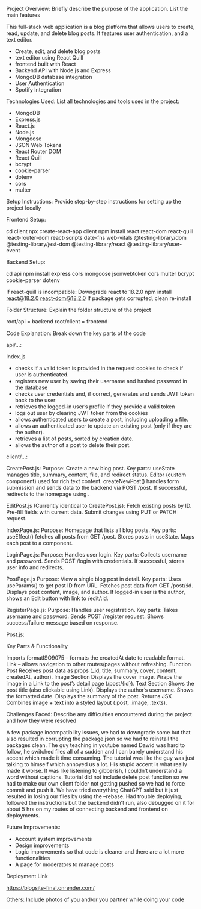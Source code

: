 Project Overview: Briefly describe the purpose of the application. List the main features

This full-stack web application is a blog platform that allows users to create, read, update, and delete blog posts. It features user authentication, and a text editor.

- Create, edit, and delete blog posts
- text editor using React Quill
- frontend built with React
- Backend API with Node.js and Express
- MongoDB database integration
- User Authentication
- Spotify Integration


Technologies Used: List all technologies and tools used in the project:
- MongoDB
- Express.js
- React.js
- Node.js
- Mongoose
- JSON Web Tokens
- React Router DOM
- React Quill
- bcrypt
- cookie-parser
- dotenv
- cors
- multer



Setup Instructions: Provide step-by-step instructions for setting up the project locally

Frontend Setup:

cd client
npx create-react-app client
npm install react react-dom react-quill react-router-dom react-scripts date-fns web-vitals @testing-library/dom @testing-library/jest-dom @testing-library/react @testing-library/user-event

Backend Setup:

cd api
npm install express cors mongoose jsonwebtoken cors multer bcrypt cookie-parser dotenv

If react-quill is incompatible: Downgrade react to 18.2.0
npm install react@18.2.0 react-dom@18.2.0
If package gets corrupted, clean re-install


Folder Structure: Explain the folder structure of the project

root/api = backend
root/client = frontend


Code Explanation: Break down the key parts of the code

api/…:

Index.js
- checks if a valid token is provided in the request cookies to check if user is authenticated.
- registers new user by saving their username and hashed password in the database
- checks user credentials and, if correct, generates and sends JWT token back to the user
- retrieves the logged-in user’s profile if they provide a valid token
- logs out user by clearing JWT token from the cookies
- allows authenticated users to create a post, including uploading a file.
- allows an authenticated user to update an existing post (only if they are the author).
- retrieves a list of posts, sorted by creation date.
- allows the author of a post to delete their post.

client/…:

CreatePost.js:
Purpose: Create a new blog post.
Key parts:
useState manages title, summary, content, file, and redirect status.
Editor (custom component) used for rich text content.
createNewPost() handles form submission and sends data to the backend via POST /post.
If successful, redirects to the homepage using <Navigate />.


EditPost.js (Currently identical to CreatePost.js):
Fetch existing posts by ID.
Pre-fill fields with current data.
Submit changes using PUT or PATCH request.


IndexPage.js:
Purpose: Homepage that lists all blog posts.
Key parts:
useEffect() fetches all posts from GET /post.
Stores posts in useState.
Maps each post to a <Post /> component.


LoginPage.js:
Purpose: Handles user login.
Key parts:
Collects username and password.
Sends POST /login with credentials.
If successful, stores user info and redirects.


PostPage.js
Purpose: View a single blog post in detail.
Key parts:
Uses useParams() to get post ID from URL.
Fetches post data from GET /post/:id.
Displays post content, image, and author.
If logged-in user is the author, shows an Edit button with link to /edit/:id.


RegisterPage.js:
Purpose: Handles user registration.
Key parts:
Takes username and password.
Sends POST /register request.
Shows success/failure message based on response.


Post.js:


Key Parts & Functionality

Imports
formatISO9075 – formats the createdAt date to readable format.
Link – allows navigation to other routes/pages without refreshing.
Function Post
Receives post data as props (_id, title, summary, cover, content, createdAt, author).
Image Section
Displays the cover image.
Wraps the image in a Link to the post’s detail page (/post/{id}).
Text Section
Shows the post title (also clickable using Link).
Displays the author’s username.
Shows the formatted date.
Displays the summary of the post.
Returns JSX
Combines image + text into a styled layout (.post, .image, .texts).








Challenges Faced: Describe any difficulties encountered during the project and how they were resolved

A few package incompatibility issues, we had to downgrade some but that also resulted in corrupting the package.json so we had to reinstall the packages clean. The guy teaching in youtube named Dawid was hard to follow, he switched files all of a sudden and I can barely understand his accent which made it time consuming. The tutorial was like the guy was just talking to himself which annoyed us a lot. His stupid accent is what really made it worse. It was like listening to gibberish, I couldn’t understand a word without captions.
Tutorial did not include delete post function so we had to make our own
client folder not getting pushed so we had to force commit and push it. We have tried everything ChatGPT said but it just resulted in losing our files by using the –rebase.
Had trouble deploying, followed the instructions but the backend didn’t run, also debugged on it for about 5 hrs on my routes of connecting backend and frontend on deployments.


Future Improvements:
- Account system improvements
- Design improvements 
- Logic improvements so that code is cleaner and there are a lot more functionalities
- A page for moderators to manage posts


Deployment Link

https://blogsite-final.onrender.com/

Others: Include photos of you and/or you partner while doing your code
